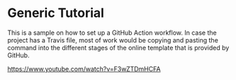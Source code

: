 
# Generic Tutorial

This is a sample on how to set up a GitHub Action workflow.
In case the project has a Travis file, most of work would be copying and pasting the command into the different stages of the online template that is provided by GitHub. 

https://www.youtube.com/watch?v=F3wZTDmHCFA
